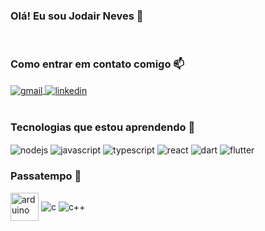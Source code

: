 ### Olá! Eu sou Jodair Neves 👋
<br/>


### Como entrar em contato comigo 📫
<div> 
  <a href="mailto:jodair.neves@gmail.com" target="_blank">
        <img align="center" alt="gmail" src="https://img.shields.io/badge/-Gmail-%23333?style=for-the-badge&logo=gmail&logoColor=white" />
    </a>
    <a href="https://www.linkedin.com/in/jodair-neves-55268017b" target="_blank">
        <img align="center" alt="linkedin" src="https://img.shields.io/badge/-LinkedIn-%230077B5?style=for-the-badge&logo=linkedin&logoColor=white" />
    </a>
</div><br/>


### Tecnologias que estou aprendendo 🌱
<div style="display: inline_block">
    <img align="center" alt="nodejs" src="https://img.shields.io/badge/Node.js-43853D?style=for-the-badge&logo=node.js&logoColor=white" />
    <img align="center" alt="javascript" src="https://img.shields.io/badge/JavaScript-F7DF1E?style=for-the-badge&logo=javascript&logoColor=black" />
    <img align="center" alt="typescript" src="https://img.shields.io/badge/TypeScript-007ACC?style=for-the-badge&logo=typescript&logoColor=white" />
    <img align="center" alt="react" src="https://img.shields.io/badge/React-20232A?style=for-the-badge&logo=react&logoColor=61DAFB" />
    <img align="center" alt="dart" src="https://img.shields.io/badge/Dart-0175C2?style=for-the-badge&logo=dart&logoColor=white" />
    <img align="center" alt="flutter" src="https://img.shields.io/badge/Flutter-02569B?style=for-the-badge&logo=flutter&logoColor=white" />
</div>


### Passatempo 🤖

<div style="display: inline_block">
    <img align="center" alt="arduino" src="https://cdn.jsdelivr.net/gh/devicons/devicon/icons/arduino/arduino-original-wordmark.svg" width="45" />
    <img align="center" alt="c" src="https://img.shields.io/badge/C-00599C?style=for-the-badge&logo=c&logoColor=white" />
    <img align="center" alt="c++" src="https://img.shields.io/badge/C%2B%2B-00599C?style=for-the-badge&logo=c%2B%2B&logoColor=white" />
</div><br/>
